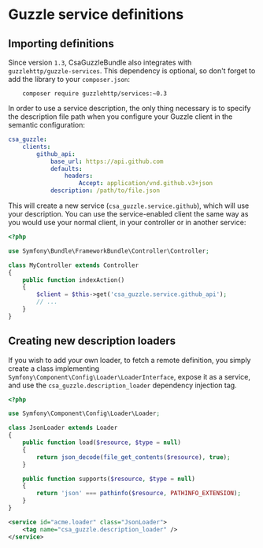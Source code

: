 Guzzle service definitions
==========================

Importing definitions
---------------------

Since version `1.3`, CsaGuzzleBundle also integrates with `guzzlehttp/guzzle-services`.
This dependency is optional, so don't forget to add the library to your `composer.json`:

```console
    composer require guzzlehttp/services:~0.3
```

In order to use a service description, the only thing necessary is to specify the description file path
when you configure your Guzzle client in the semantic configuration:

```yml
csa_guzzle:
    clients:
        github_api:
            base_url: https://api.github.com
            defaults:
                headers:
                    Accept: application/vnd.github.v3+json
            description: /path/to/file.json
```

This will create a new service (`csa_guzzle.service.github`), which will use your description. You can use the service-enabled client the same way as you would use your normal client, in your controller or in another service:

```php
<?php

use Symfony\Bundle\FrameworkBundle\Controller\Controller;

class MyController extends Controller
{
    public function indexAction()
    {
        $client = $this->get('csa_guzzle.service.github_api');
        // ...
    }
}
```

Creating new description loaders
--------------------------------

If you wish to add your own loader, to fetch a remote definition, you simply create a class implementing
`Symfony\Component\Config\Loader\LoaderInterface`, expose it as a service, and use the `csa_guzzle.description_loader`
dependency injection tag.

```php
<?php

use Symfony\Component\Config\Loader\Loader;

class JsonLoader extends Loader
{
    public function load($resource, $type = null)
    {
        return json_decode(file_get_contents($resource), true);
    }

    public function supports($resource, $type = null)
    {
        return 'json' === pathinfo($resource, PATHINFO_EXTENSION);
    }
}
```

```xml
<service id="acme.loader" class="JsonLoader">
    <tag name="csa_guzzle.description_loader" />
</service>
```
